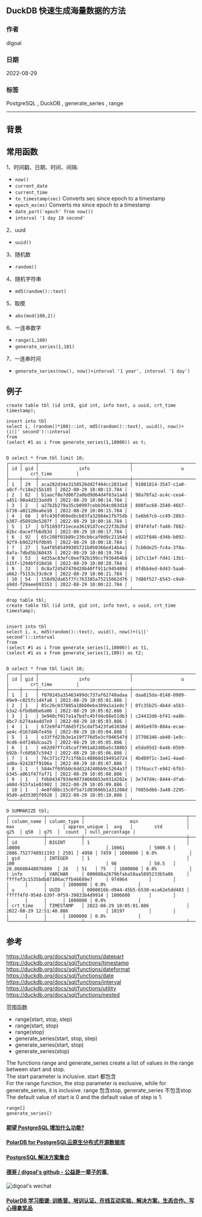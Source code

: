 ## DuckDB 快速生成海量数据的方法      
      
### 作者      
digoal      
      
### 日期      
2022-08-29      
      
### 标签      
PostgreSQL , DuckDB , generate_series , range      
      
----      
      
## 背景      
    
## 常用函数    
    
1、时间戳、日期、时间、间隔:     
- `now()`    
- `current_date`    
- `current_time`    
- `to_timestamp(sec)` Converts sec since epoch to a timestamp    
- `epoch_ms(ms)` Converts ms since epoch to a timestamp    
- `date_part('epoch' from now())`     
- `interval '1 day 10 second'`     
    
    
2、uuid    
- `uuid()`    
    
3、随机数    
- `random()`    
    
4、随机字符串    
- `md5(random()::text)`    
    
5、取模    
- `abs(mod(100,2))`     
    
6、一连串数字    
- `range(1,100)`    
- `generate_series(1,101)`    
    
7、一连串时间    
- `generate_series(now(), now()+interval '1 year', interval '1 day')`    
    
    
## 例子      
```    
create table tbl (id int8, gid int, info text, u uuid, crt_time timestamp);    
    
insert into tbl     
select i, (random()*100)::int, md5(random()::text), uuid(), now()+(i||' second')::interval    
from     
(select #1 as i from generate_series(1,10000)) as t;     
    
    
D select * from tbl limit 10;    
┌────┬─────┬──────────────────────────────────┬──────────────────────────────────────┬─────────────────────────┐    
│ id │ gid │               info               │                  u                   │        crt_time         │    
├────┼─────┼──────────────────────────────────┼──────────────────────────────────────┼─────────────────────────┤    
│ 1  │ 29  │ aca282d34e3158526dd2f404cc2831ed │ 91081814-3547-c1a0-a0cf-fc18e215b185 │ 2022-08-29 10:00:13.784 │    
│ 2  │ 82  │ b1aacf8e7d06f2a0bd9d64d4f83a1a4d │ 98a70fa2-ac4c-cea4-a451-90a4d323add9 │ 2022-08-29 10:00:14.784 │    
│ 3  │ 2   │ a27b2b279a35cb0997cebb364c083d18 │ 808fac68-3540-46b7-b738-a02120ea6e10 │ 2022-08-29 10:00:15.784 │    
│ 4  │ 68  │ 8fc430fd60edbcb03fa32884e1fb75db │ 5a6b67cb-cc49-28b3-b387-d58919e5207f │ 2022-08-29 10:00:16.784 │    
│ 5  │ 17  │ b751693f31ecea36191d7cec22f3b2bd │ 074f4faf-fa48-7882-82bc-8aceffb6d83d │ 2022-08-29 10:00:17.784 │    
│ 6  │ 92  │ 65c208f01b89c236cbbcaf0d9c21164d │ e922f846-d34b-b092-92f9-b9d22f6f0b95 │ 2022-08-29 10:00:18.784 │    
│ 7  │ 27  │ 5a4f8585499305721b050366ed14b4a1 │ 7cb0de25-fc4a-3f8a-8afa-7dbd5b260435 │ 2022-08-29 10:00:19.784 │    
│ 8  │ 53  │ 4d35ac83efc8eef92b199ccf936464b8 │ 1d7c11ef-fd41-13b1-b15f-1294bfd18d16 │ 2022-08-29 10:00:20.784 │    
│ 9  │ 33  │ 0c8a7245d7470d28b40ff911c945489d │ 4fdbb4ed-6d43-5aa6-a662-f5153c33c0c9 │ 2022-08-29 10:00:21.784 │    
│ 10 │ 54  │ 158d92da65f7fc763385a75215662d76 │ 7d88f527-6543-c9a9-a9dd-f29aee093353 │ 2022-08-29 10:00:22.784 │    
└────┴─────┴──────────────────────────────────┴──────────────────────────────────────┴─────────────────────────┘    
```    
    
    
```    
drop table tbl;    
create table tbl (id int8, gid int, info text, u uuid, crt_time timestamp);    
    
    
insert into tbl     
select i, x, md5(random()::text), uuid(), now()+(i||' second')::interval    
from     
(select #1 as i from generate_series(1,10000)) as t1,    
(select #1 as x from generate_series(1,100)) as t2;     
    
    
D select * from tbl limit 10;    
┌────┬─────┬──────────────────────────────────┬──────────────────────────────────────┬─────────────────────────┐    
│ id │ gid │               info               │                  u                   │        crt_time         │    
├────┼─────┼──────────────────────────────────┼──────────────────────────────────────┼─────────────────────────┤    
│ 1  │ 1   │ f070245a35463499dc737af62749adaa │ daa815da-0148-0989-89e9-c025fc1d4fa8 │ 2022-08-29 10:05:01.886 │    
│ 2  │ 1   │ 85c26c037885a18bb0eba309a1a1e8c7 │ 0fc35b25-4b4d-a5b3-b3a2-bfbdb0be6a06 │ 2022-08-29 10:05:02.886 │    
│ 3  │ 1   │ 3e940cf017a1a7bdfc45fd4c68e51db3 │ c24432d6-bf41-ea8b-8bc7-b274a4add7e9 │ 2022-08-29 10:05:03.886 │    
│ 4  │ 1   │ 672e9f47fd6d5f15cdaf5423fa61038d │ 4691e970-804a-ecae-ae4c-0167d4bfe45b │ 2022-08-29 10:05:04.886 │    
│ 5  │ 1   │ e33ffd23b3e1e19f776d5e3cf046547d │ 37706346-ab40-1e9c-9cd6-64f246dcaa25 │ 2022-08-29 10:05:05.886 │    
│ 6  │ 1   │ e62d97ffc45caf7991a82d0ba5c388b5 │ e5da95d2-6a4b-05b9-b92b-fc60567c5943 │ 2022-08-29 10:05:06.886 │    
│ 7  │ 1   │ 76c371c727c1f6b1c48868d19491d724 │ 4bd89f1c-3a41-4aad-ad0a-924287f9106a │ 2022-08-29 10:05:07.886 │    
│ 8  │ 1   │ 584e7f695b0c6dd124240bb9c5264a3f │ 73f6acc7-e942-6fb3-b345-a061f47faf71 │ 2022-08-29 10:05:08.886 │    
│ 9  │ 1   │ fdb84347934e98734668653e931d202e │ 3e747d4c-8444-dfa6-a60d-915fa1e01902 │ 2022-08-29 10:05:09.886 │    
│ 10 │ 1   │ 4e8fd8bc15c0f5a71d03606b1a31208d │ 7085bd66-3a48-2295-95d0-ad35305f8928 │ 2022-08-29 10:05:10.886 │    
└────┴─────┴──────────────────────────────────┴──────────────────────────────────────┴─────────────────────────┘    
  
D SUMMARIZE tbl;  
┌─────────────┬─────────────┬──────────────────────────────────────┬──────────────────────────────────────┬───────────────┬────────┬────────────────────┬──────┬──────┬──────┬─────────┬─────────────────┐  
│ column_name │ column_type │                 min                  │                 max                  │ approx_unique │  avg   │        std         │ q25  │ q50  │ q75  │  count  │ null_percentage │  
├─────────────┼─────────────┼──────────────────────────────────────┼──────────────────────────────────────┼───────────────┼────────┼────────────────────┼──────┼──────┼──────┼─────────┼─────────────────┤  
│ id          │ BIGINT      │ 1                                    │ 10000                                │ 10061         │ 5000.5 │ 2886.7527748911193 │ 2501 │ 4998 │ 7459 │ 1000000 │ 0.0%            │  
│ gid         │ INTEGER     │ 1                                    │ 100                                  │ 98            │ 50.5   │ 28.86608448076809  │ 26   │ 51   │ 75   │ 1000000 │ 0.0%            │  
│ info        │ VARCHAR     │ 000008a2679bfaba58aa5895233b5a06     │ ffffef3c1535bdb87106acffb46689e7     │ 974964        │        │                    │      │      │      │ 1000000 │ 0.0%            │  
│ u           │ UUID        │ 0000016b-d944-45b5-b530-eca62e5dd483 │ fffff4fd-954d-b39f-9f59-39833b4d9914 │ 1006600       │        │                    │      │      │      │ 1000000 │ 0.0%            │  
│ crt_time    │ TIMESTAMP   │ 2022-08-29 10:05:01.886              │ 2022-08-29 12:51:40.886              │ 10197         │        │                    │      │      │      │ 1000000 │ 0.0%            │  
└─────────────┴─────────────┴──────────────────────────────────────┴──────────────────────────────────────┴───────────────┴────────┴────────────────────┴──────┴──────┴──────┴─────────┴─────────────────┘  
```    
    
## 参考    
    
https://duckdb.org/docs/sql/functions/datepart    
https://duckdb.org/docs/sql/functions/timestamp    
https://duckdb.org/docs/sql/functions/dateformat    
https://duckdb.org/docs/sql/functions/date    
https://duckdb.org/docs/sql/functions/interval    
https://duckdb.org/docs/sql/functions/utility    
https://duckdb.org/docs/sql/functions/nested    
    
范围函数    
- range(start, stop, step)    
- range(start, stop)    
- range(stop)    
- generate_series(start, stop, step)    
- generate_series(start, stop)    
- generate_series(stop)    
    
The functions range and generate_series create a list of values in the range between start and stop.     
The start parameter is inclusive. start 都包含    
For the range function, the stop parameter is exclusive, while for generate_series, it is inclusive. range 包含stop, generate_series 不包含stop    
The default value of start is 0 and the default value of step is 1.    
    
```    
range[]    
generate_series[)    
```    
    
  
#### [期望 PostgreSQL 增加什么功能?](https://github.com/digoal/blog/issues/76 "269ac3d1c492e938c0191101c7238216")
  
  
#### [PolarDB for PostgreSQL云原生分布式开源数据库](https://github.com/ApsaraDB/PolarDB-for-PostgreSQL "57258f76c37864c6e6d23383d05714ea")
  
  
#### [PostgreSQL 解决方案集合](https://yq.aliyun.com/topic/118 "40cff096e9ed7122c512b35d8561d9c8")
  
  
#### [德哥 / digoal's github - 公益是一辈子的事.](https://github.com/digoal/blog/blob/master/README.md "22709685feb7cab07d30f30387f0a9ae")
  
  
![digoal's wechat](../pic/digoal_weixin.jpg "f7ad92eeba24523fd47a6e1a0e691b59")
  
  
#### [PolarDB 学习图谱: 训练营、培训认证、在线互动实验、解决方案、生态合作、写心得拿奖品](https://www.aliyun.com/database/openpolardb/activity "8642f60e04ed0c814bf9cb9677976bd4")
  
